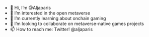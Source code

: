 - 👋 Hi, I’m @Aljaparis
- 👀 I’m interested in the open metaverse
- 🌱 I’m currently learning about onchain gaming
- 💞️ I’m looking to collaborate on metaverse-native games projects 
- 📫 How to reach me: Twitter! @aljaparis

<!---
Aljaparis/Aljaparis is a ✨ special ✨ repository because its `README.md` (this file) appears on your GitHub profile.
You can click the Preview link to take a look at your changes.
--->
